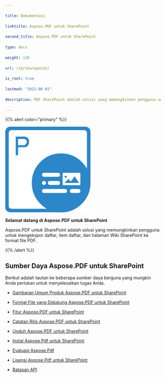 ```yaml
---

title: Dokumentasi

linktitle: Aspose.PDF untuk SharePoint

second_title: Aspose.PDF untuk SharePoint

type: docs

weight: 110

url: /id/sharepoint/

is_root: true

lastmod: "2021-06-01"

description: PDF SharePoint adalah solusi yang memungkinkan pengguna untuk mengekspor daftar, item daftar, dan halaman Wiki SharePoint ke format file PDF.

---
```




{{% alert color="primary" %}}



![Logo Aspose.PDF untuk Sharepoint](aspose_pdf-for-sharepoint.png)



**Selamat datang di Aspose.PDF untuk SharePoint**



Aspose.PDF untuk SharePoint adalah solusi yang memungkinkan pengguna untuk mengekspor daftar, item daftar, dan halaman Wiki SharePoint ke format file PDF.



{{% /alert %}}



## **Sumber Daya Aspose.PDF untuk SharePoint**



Berikut adalah tautan ke beberapa sumber daya berguna yang mungkin Anda perlukan untuk menyelesaikan tugas Anda.



- [Gambaran Umum Produk Aspose.PDF untuk SharePoint](/pdf/id/sharepoint/product-overview/) 

- [Format File yang Didukung Aspose.PDF untuk SharePoint](/pdf/id/sharepoint/supported-file-formats/)


- [Fitur Aspose.PDF untuk SharePoint](/pdf/id/sharepoint/features/)

- [Catatan Rilis Aspose.PDF untuk SharePoint](https://releases.aspose.com/pdf/sharepoint/release-notes/)

- [Unduh Aspose.PDF untuk SharePoint](https://releases.aspose.com/pdf/sharepoint/)

- [Instal Aspose.Pdf untuk SharePoint](/pdf/id/sharepoint/install-aspose-pdf-for-sharepoint/)

- [Evaluasi Aspose.Pdf](/pdf/id/sharepoint/evaluate-aspose-pdf/)

- [Lisensi Aspose.Pdf untuk SharePoint](/pdf/id/sharepoint/license-aspose-pdf-for-sharepoint/)

- [Batasan API](/pdf/id/sharepoint/api-limitations/)